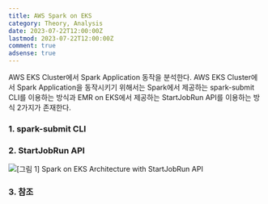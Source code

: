 ```yaml
---
title: AWS Spark on EKS
category: Theory, Analysis
date: 2023-07-22T12:00:00Z
lastmod: 2023-07-22T12:00:00Z
comment: true
adsense: true
---
```


AWS EKS Cluster에서 Spark Application 동작을 분석한다. AWS EKS Cluster에서 Spark Application을 동작시키기 위해서는 
Spark에서 제공하는 spark-submit CLI를 이용하는 방식과 EMR on EKS에서 제공하는 StartJobRun API를 이용하는 방식 2가지가 존재한다.

### 1. spark-submit CLI

### 2. StartJobRun API

![[그림 1] Spark on EKS Architecture with StartJobRun API]({{site.baseurl}}/images/theory_analysis/AWS_Spark_on_EKS/Spark_EKS_Architecture_StartJobRun_API.PNG)

### 3. 참조
